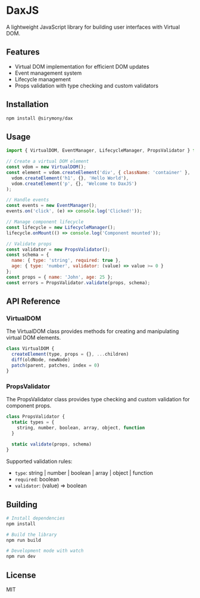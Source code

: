 # DaxJS

A lightweight JavaScript library for building user interfaces with Virtual DOM.

## Features

- Virtual DOM implementation for efficient DOM updates
- Event management system
- Lifecycle management
- Props validation with type checking and custom validators

## Installation

```bash
npm install @sirymony/dax
```

## Usage

```javascript
import { VirtualDOM, EventManager, LifecycleManager, PropsValidator } from '@sirymony/dax';

// Create a virtual DOM element
const vdom = new VirtualDOM();
const element = vdom.createElement('div', { className: 'container' },
  vdom.createElement('h1', {}, 'Hello World'),
  vdom.createElement('p', {}, 'Welcome to DaxJS')
);

// Handle events
const events = new EventManager();
events.on('click', (e) => console.log('Clicked!'));

// Manage component lifecycle
const lifecycle = new LifecycleManager();
lifecycle.onMount(() => console.log('Component mounted'));

// Validate props
const validator = new PropsValidator();
const schema = {
  name: { type: 'string', required: true },
  age: { type: 'number', validator: (value) => value >= 0 }
};
const props = { name: 'John', age: 25 };
const errors = PropsValidator.validate(props, schema);
```

## API Reference

### VirtualDOM

The VirtualDOM class provides methods for creating and manipulating virtual DOM elements.

```javascript
class VirtualDOM {
  createElement(type, props = {}, ...children)
  diff(oldNode, newNode)
  patch(parent, patches, index = 0)
}
```

### PropsValidator

The PropsValidator class provides type checking and custom validation for component props.

```javascript
class PropsValidator {
  static types = {
    string, number, boolean, array, object, function
  }
  
  static validate(props, schema)
}
```

Supported validation rules:
- `type`: string | number | boolean | array | object | function
- `required`: boolean
- `validator`: (value) => boolean

## Building

```bash
# Install dependencies
npm install

# Build the library
npm run build

# Development mode with watch
npm run dev
```

## License

MIT